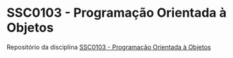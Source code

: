 # SSC0103 - Programação Orientada à Objetos

Repositório da disciplina [SSC0103 - Programação Orientada à Objetos](https://uspdigital.usp.br/jupiterweb/obterDisciplina?sgldis=SSC0103&codcur=55041&codhab=0)